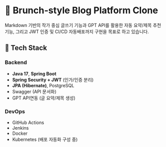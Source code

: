 # 📝 Brunch-style Blog Platform Clone
Markdown 기반의 작가 중심 글쓰기 기능과 GPT API를 활용한 자동 요약/제목 추천 기능, 그리고 JWT 인증 및 CI/CD 자동배포까지 구현을 목표로 하고 있습니다.
## 🔧 Tech Stack
### Backend
- **Java 17**, **Spring Boot**
- **Spring Security + JWT** (인가/인증 분리)
- **JPA (Hibernate)**, PostgreSQL
- Swagger (API 문서화)
- GPT API연동 (글 요약/제목 생성)

### DevOps
- GitHub Actions
- Jenkins
- Docker
- Kubernetes (배포 자동화 구성 중)

  
